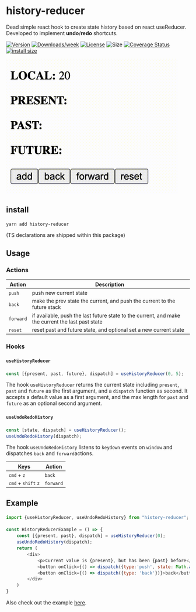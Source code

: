 # history-reducer
Dead simple react hook to create state history based on react useReducer. Developed to implement **undo**/**redo** shortcuts.

[![Version](https://img.shields.io/npm/v/history-reducer.svg)](https://npmjs.org/package/history-reducer)
[![Downloads/week](https://img.shields.io/npm/dw/history-reducer.svg)](https://npmjs.org/package/history-reducer)
[![License](https://img.shields.io/npm/l/history-reducer.svg)](https://github.com/marcolink/history-reducer/blob/master/package.json)
![Size](https://github.com/marcolink/history-reducer/workflows/size/badge.svg)
[![Coverage Status](https://coveralls.io/repos/github/marcolink/history-reducer/badge.svg?branch=master)](https://coveralls.io/github/marcolink/history-reducer?branch=master)
[![install size](https://packagephobia.com/badge?p=history-reducer)](https://packagephobia.com/result?p=history-reducer)

![](demo.gif)

## install
```
yarn add history-reducer
```
(TS declarations are shipped within this package)

## Usage

### Actions
| Action   | Description   |
|----------|-------------|
|`push`    |push new current state|
|`back`    |make the prev state the current, and push the current to the future stack|
|`forward` |if available, push the last future state to the current, and make the current the last past state|
|`reset`   |reset past and future state, and optional set a new current state|

### Hooks
#### `useHistoryReducer`
```js
const [{present, past, future}, dispatch] = useHistoryReducer(0, 5);
```
The hook `useHistoryReducer` returns the current state including `present`, `past` and `future` as the first argument, and a `dispatch` function as second. It accepts a default value as a first argument, and the max length for `past` and `future` as an optional second argument. 

#### `useUndoRedoHistory`
```js
const [state, dispatch] = useHistoryReducer();
useUndoRedoHistory(dispatch);
```
The hook `useUndoRedoHistory` listens to `keydown` events on `window` and dispatches `back` and `forward`actions.

| Keys   | Action |
|----------|-------------|
| `cmd` + `z`    | `back` |
| `cmd` + `shift` `z`    | `forward` |


## Example
```js
import {useHistoryReducer, useUndoRedoHistory} from "history-reducer";

const HistoryReducerExample = () => {
    const [{present, past}, dispatch] = useHistoryReducer(0);
    useUndoRedoHistory(dispatch);
    return (
        <div>
            <p>Current value is {present}, but has been {past} before</p>
            <button onClick={() => dispatch({type:'push', state: Math.abs(Math.random() * 100)})}>add</button>
            <button onClick={() => dispatch({type: 'back'})}>back</button>
        </div>
    )
}
```


Also check out the example [here](example).
